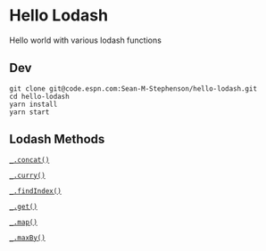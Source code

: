 # Hello Lodash

Hello world with various lodash functions

## Dev

```
git clone git@code.espn.com:Sean-M-Stephenson/hello-lodash.git
cd hello-lodash
yarn install
yarn start
```

## Lodash Methods

[`_.concat()`](https://lodash.com/docs/4.17.10#concat)

[`_.curry()`](https://lodash.com/docs/4.17.10#curry)

[`_.findIndex()`](https://lodash.com/docs/4.17.10#findIndex)

[`_.get()`](https://lodash.com/docs/4.17.10#get)

[`_.map()`](https://lodash.com/docs/4.17.10#map)

[`_.maxBy()`](https://lodash.com/docs/4.17.10#maxBy)